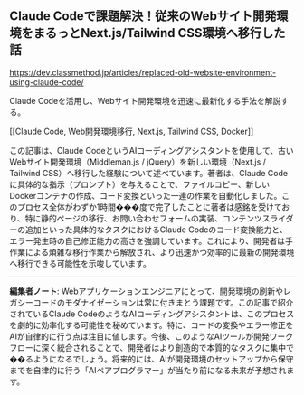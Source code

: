 ## Claude Codeで課題解決！従来のWebサイト開発環境をまるっとNext.js/Tailwind CSS環境へ移行した話

https://dev.classmethod.jp/articles/replaced-old-website-environment-using-claude-code/

Claude Codeを活用し、Webサイト開発環境を迅速に最新化する手法を解説する。

[[Claude Code, Web開発環境移行, Next.js, Tailwind CSS, Docker]]

この記事は、Claude CodeというAIコーディングアシスタントを使用して、古いWebサイト開発環境（Middleman.js / jQuery）を新しい環境（Next.js / Tailwind CSS）へ移行した経験について述べています。著者は、Claude Codeに具体的な指示（プロンプト）を与えることで、ファイルコピー、新しいDockerコンテナの作成、コード変換といった一連の作業を自動化しました。このプロセス全体がわずか1時間���度で完了したことに著者は感銘を受けており、特に静的ページの移行、お問い合わせフォームの実装、コンテンツスライダーの追加といった具体的なタスクにおけるClaude Codeのコード変換能力と、エラー発生時の自己修正能力の高さを強調しています。これにより、開発者は手作業による煩雑な移行作業から解放され、より迅速かつ効率的に最新の開発環境へ移行できる可能性を示唆しています。

---

**編集者ノート**: Webアプリケーションエンジニアにとって、開発環境の刷新やレガシーコードのモダナイゼーションは常に付きまとう課題です。この記事で紹介されているClaude CodeのようなAIコーディングアシスタントは、このプロセスを劇的に効率化する可能性を秘めています。特に、コードの変換やエラー修正をAIが自律的に行う点は注目に値します。今後、このようなAIツールが開発ワークフローに深く統合されることで、開発者はより創造的で本質的なタスクに集中で��るようになるでしょう。将来的には、AIが開発環境のセットアップから保守までを自律的に行う「AIペアプログラマー」が当たり前になる未来が予想されます。